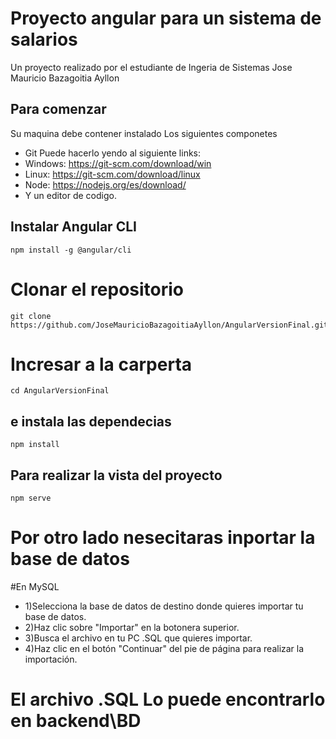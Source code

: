 # Proyecto angular para un sistema de salarios
Un proyecto  realizado por el estudiante de Ingeria de Sistemas Jose Mauricio Bazagoitia Ayllon
## Para comenzar
Su maquina debe contener instalado
Los siguientes componetes
* Git Puede hacerlo yendo al siguiente links:
* Windows: https://git-scm.com/download/win
* Linux: https://git-scm.com/download/linux
* Node: https://nodejs.org/es/download/
* Y un editor de codigo.
## Instalar Angular CLI
```
npm install -g @angular/cli
```
# Clonar el repositorio
```
git clone https://github.com/JoseMauricioBazagoitiaAyllon/AngularVersionFinal.git
```
# Incresar a la carperta
```
cd AngularVersionFinal
```
## e instala las dependecias
```
npm install
```
## Para realizar la vista del proyecto 
```
npm serve
```
# Por otro lado nesecitaras inportar la base de datos
#En MySQL
* 1)Selecciona la base de datos de destino donde quieres importar tu base de datos.
* 2)Haz clic sobre "Importar" en la botonera superior.
* 3)Busca el archivo en tu PC .SQL que quieres importar.
* 4)Haz clic en el botón "Continuar" del pie de página para realizar la importación.
# El archivo .SQL Lo puede encontrarlo en backend\BD
